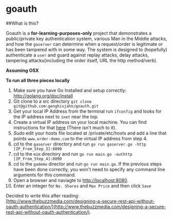 goauth
======

##What is this?

Goauth is a **for-learning-purposes-only** project that demonstrates a public/private key authentication system, various Man in the Middle attacks, and how the `gaserver` can determine when a request/order is legitimate or has been tampered with in some way.  The system is designed to (hopefully) authenticate a `user` and guard against replay attacks, delay attacks, tampering attacks(including the order itself, URL the http method/verb). 


**Assuming OSX**  

**To run all three pieces locally**  
1. Make sure you have Go Installed and setup correctly: http://golang.org/doc/install  
2. Git clone to a src directory `git clone git@github.com:genghisjahn/goauth.git`  
3. Get your local IP Address from the terminal run `ifconfig` and looks for the IP address next to `inet` near the top.  
4. Create a virtual IP address on your local machine.  You can find instructions for that [here](http://gerrydevstory.com/2012/08/20/how-to-create-virtual-network-interface-on-mac-os-x/) (There isn't much to it).  
5. *Sudo* edit your hosts file located at /private/etc/hosts and add a line that points `www.order-demo.com` to the virtual IP address from step 4.  
6. cd to the `gaserver` directory and run `go run gaserver.go -http [IP_From_Step_3]:8090`  
7. cd to the `mim` directory and run `go run main.go -outhttp [IP_From_Step_4]:8090`  
8. cd to the `gademo` director and run `go run main.go`.  If the previous steps have been done correctly, you won't need to specify any command line arguments for this command.  
9. Open a browser and naviagte to [http://localhost:8080](http://localhost:8080).  
10. Enter an integer for `No. Shares` and `Max Price` and then click `Save`


Decided to write this after reading:  [http://www.thebuzzmedia.com/designing-a-secure-rest-api-without-oauth-authentication/](http://www.thebuzzmedia.com/designing-a-secure-rest-api-without-oauth-authentication/).
